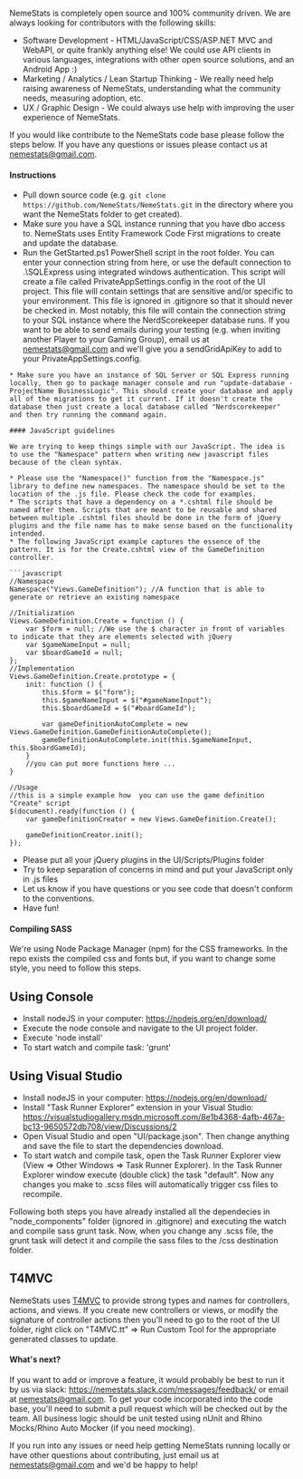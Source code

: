 NemeStats is completely open source and 100% community driven. We are always looking for contributors with the following skills:
* Software Development - HTML/JavaScript/CSS/ASP.NET MVC and WebAPI, or quite frankly anything else! We could use API clients in various languages, integrations with other open source solutions, and an Android App :)
* Marketing / Analytics / Lean Startup Thinking - We really need help raising awareness of NemeStats, understanding what the community needs, measuring adoption, etc.
* UX / Graphic Design - We could always use help with improving the user experience of NemeStats.

If you would like contribute to the NemeStats code base please follow the steps below. If you have any questions or issues please contact us at nemestats@gmail.com.

#### Instructions

* Pull down source code (e.g. ```git clone https://github.com/NemeStats/NemeStats.git``` in the directory where you want the NemeStats folder to get created).
* Make sure you have a SQL instance running that you have dbo access to. NemeStats uses Entity Framework Code First migrations to create and update the database.
* Run the GetStarted.ps1 PowerShell script in the root folder. You can enter your connection string from here, or use the default connection to .\SQLExpress using integrated windows authentication. This script will create a file called PrivateAppSettings.config in the root of the UI project. This file will contain settings that are sensitive and/or specific to your environment. This file is ignored in .gitignore so that it should never be checked in. Most notably, this file will contain the connection string to your SQL instance where the NerdScorekeeper database runs. If you want to be able to send emails during your testing (e.g. when inviting another Player to your Gaming Group), email us at nemestats@gmail.com and we'll give you a sendGridApiKey to add to your PrivateAppSettings.config.

```
* Make sure you have an instance of SQL Server or SQL Express running locally, then go to package manager console and run "update-database -ProjectName BusinessLogic". This should create your database and apply all of the migrations to get it current. If it doesn't create the database then just create a local database called "Nerdscorekeeper" and then try running the command again.

#### JavaScript guidelines

We are trying to keep things simple with our JavaScript. The idea is to use the "Namespace" pattern when writing new javascript files because of the clean syntax.

* Please use the "Namespace()" function from the "Namespace.js" library to define new namespaces. The namespace should be set to the location of the .js file. Please check the code for examples.
* The scripts that have a dependency on a *.cshtml file should be named after them. Scripts that are meant to be reusable and shared between multiple .cshtml files should be done in the form of jQuery plugins and the file name has to make sense based on the functionality intended.
* The following JavaScript example captures the essence of the pattern. It is for the Create.cshtml view of the GameDefinition controller. 

```javascript
//Namespace
Namespace("Views.GameDefinition"); //A function that is able to generate or retrieve an existing namespace

//Initialization
Views.GameDefinition.Create = function () {
	var $form = null; //We use the $ character in front of variables to indicate that they are elements selected with jQuery
	var $gameNameInput = null;
	var $boardGameId = null;
};
//Implementation
Views.GameDefinition.Create.prototype = {
	init: function () {
		this.$form = $("form");
		this.$gameNameInput = $("#gameNameInput");
		this.$boardGameId = $("#boardGameId");
	
		var gameDefinitionAutoComplete = new Views.GameDefinition.GameDefinitionAutoComplete();
		gameDefinitionAutoComplete.init(this.$gameNameInput, this.$boardGameId);	
	}
	//you can put more functions here ...
}

//Usage
//this is a simple example how  you can use the game definition "Create" script
$(document).ready(function () {
	var gameDefinitionCreator = new Views.GameDefinition.Create();

	gameDefinitionCreator.init();
});
```
* Please put all your jQuery plugins in the UI/Scripts/Plugins folder
* Try to keep separation of concerns in mind and put your JavaScript only in .js files
* Let us know if you have questions or you see code that doesn't conform to the conventions.
* Have fun!

#### Compiling SASS
We're using Node Package Manager (npm) for the CSS frameworks. In the repo exists the compiled css and fonts but, if you want to change some style, you need to follow this steps.

## Using Console

* Install nodeJS in your computer: https://nodejs.org/en/download/
* Execute the node console and navigate to the UI project folder.
* Execute 'node install'
* To start watch and compile task: 'grunt'

## Using Visual Studio
* Install nodeJS in your computer: https://nodejs.org/en/download/
* Install "Task Runner Explorer" extension in your Visual Studio: https://visualstudiogallery.msdn.microsoft.com/8e1b4368-4afb-467a-bc13-9650572db708/view/Discussions/2
* Open Visual Studio and open "UI/package.json". Then change anything and save the file to start the dependencies download.
* To start watch and compile task, open the Task Runner Explorer view (View => Other Windows => Task Runner Explorer). In the Task Runner Explorer window execute (double click) the task "default". Now any changes you make to .scss files will automatically trigger css files to recompile.

Following both steps you have already installed all the dependecies in "node_components" folder (ignored in .gitignore) and executing the watch and compile sass grunt task.
Now, when you change any .scss file, the grunt task will detect it and compile the sass files to the /css destination folder.

## T4MVC
NemeStats uses [T4MVC](https://github.com/T4MVC/T4MVC/wiki/Documentation) to provide strong types and names for controllers, actions, and views. If you create new controllers or views, or modify the signature of controller actions then you'll need to go to the root of the UI folder, right click on "T4MVC.tt" => Run Custom Tool for the appropriate generated classes to update.


#### What's next?
If you want to add or improve a feature, it would probably be best to run it by us via slack: https://nemestats.slack.com/messages/feedback/ or email at nemestats@gmail.com. To get your code incorporated into the code base, 
you'll need to submit a pull request which will be checked out by the team. All business logic should be unit tested using nUnit and Rhino Mocks/Rhino Auto Mocker (if you need mocking).

If you run into any issues or need help getting NemeStats running locally or have other questions about contributing, just email us at nemestats@gmail.com and we'd be happy to help!
